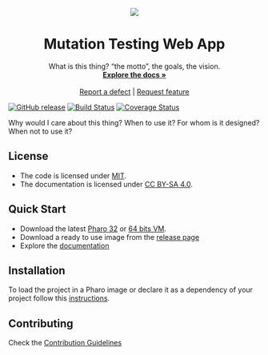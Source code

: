 <p align="center"><img src="assets/logos/128x128.png">
 <h1 align="center">Mutation Testing Web App</h1>
  <p align="center">
    What is this thing? “the motto”, the goals, the vision.
    <br>
    <a href="docs/"><strong>Explore the docs »</strong></a>
    <br>
    <br>
    <a href="https://github.com/nchillo/mutalk-webapp/issues/new?labels=Type%3A+Defect">Report a defect</a>
    |
    <a href="https://github.com/nchillo/mutalk-webapp/issues/new?labels=Type%3A+Feature">Request feature</a>
  </p>
</p>

[![GitHub release](https://img.shields.io/github/release/nchillo/mutalk-webapp.svg)](https://github.com/nchillo/mutalk-webapp/releases/latest)
[![Build Status](https://travis-ci.com/nchillo/mutalk-webapp.svg?branch=release-candidate)](https://travis-ci.com/nchillo/mutalk-webapp)
[![Coverage Status](https://coveralls.io/repos/github/nchillo/mutalk-webapp/badge.svg?branch=release-candidate)](https://coveralls.io/github/nchillo/mutalk-webapp?branch=release-candidate)

Why would I care about this thing? When to use it? For whom is it designed? When not to use it?

## License

- The code is licensed under [MIT](LICENSE).
- The documentation is licensed under [CC BY-SA 4.0](http://creativecommons.org/licenses/by-sa/4.0/).

## Quick Start

- Download the latest [Pharo 32](https://get.pharo.org/) or [64 bits VM](https://get.pharo.org/64/).
- Download a ready to use image from the [release page](https://github.com/nchillo/mutalk-webapp/releases/latest)
- Explore the [documentation](docs/)

## Installation

To load the project in a Pharo image or declare it as a dependency of your project follow this [instructions](docs/Installation.md).

## Contributing

Check the [Contribution Guidelines](CONTRIBUTING.md)
